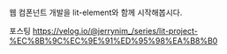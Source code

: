 ###

웹 컴폰넌트 개발을 lit-element와 함께 시작해봅시다.

포스팅
https://velog.io/@jerrynim_/series/lit-project-%EC%8B%9C%EC%9E%91%ED%95%98%EA%B8%B0
